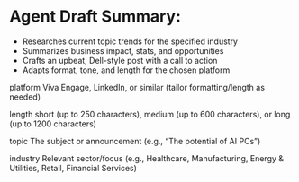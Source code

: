 # Agent Draft Summary:
- Researches current topic trends for the specified industry
- Summarizes business impact, stats, and opportunities
- Crafts an upbeat, Dell-style post with a call to action
- Adapts format, tone, and length for the chosen platform

platform
Viva Engage, LinkedIn, or similar (tailor formatting/length as needed)

length
short (up to 250 characters), medium (up to 600 characters), or long (up to 1200 characters)

topic
The subject or announcement (e.g., “The potential of AI PCs”)

industry
Relevant sector/focus (e.g., Healthcare, Manufacturing, Energy & Utilities, Retail, Financial Services)